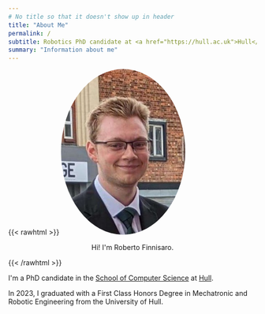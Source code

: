 ```yaml
---
# No title so that it doesn't show up in header
title: "About Me"
permalink: /
subtitle: Robotics PhD candidate at <a href="https://hull.ac.uk">Hull</a>
summary: "Information about me"
---
```


{{< rawhtml >}}
<img style="border-radius:50%;margin-left:auto;margin-right:auto;" width="50%" src="/static/profile-pic.jpg" alt="Picture of me">
<p align="center">Hi! I'm Roberto Finnisaro.</p>
{{< /rawhtml >}}

I'm a PhD candidate in the [School of Computer Science](https://www.hull.ac.uk/faculties/departments/school-of-computer-science) at [Hull](https://hull.ac.uk).

In 2023, I graduated with a First Class Honors Degree in Mechatronic and Robotic Engineering from the University of Hull.
